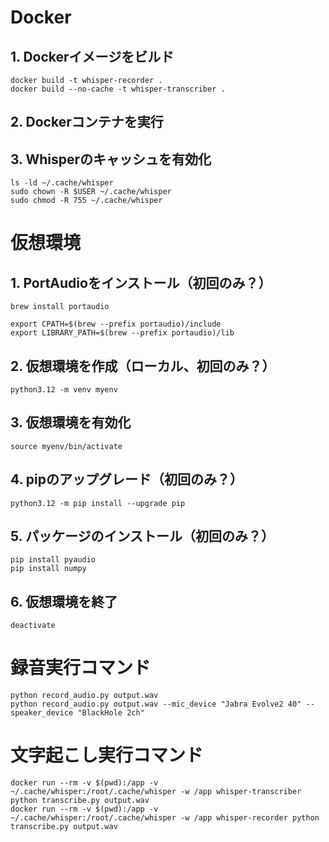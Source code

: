 # Docker
## 1. Dockerイメージをビルド
```
docker build -t whisper-recorder .
docker build --no-cache -t whisper-transcriber .
```
## 2. Dockerコンテナを実行
<!-- docker run --rm --device /dev/snd -v $(pwd):/app whisper-recorder -->
## 3. Whisperのキャッシュを有効化
```
ls -ld ~/.cache/whisper
sudo chown -R $USER ~/.cache/whisper
sudo chmod -R 755 ~/.cache/whisper
```
# 仮想環境
## 1. PortAudioをインストール（初回のみ？）
```
brew install portaudio
```
```
export CPATH=$(brew --prefix portaudio)/include
export LIBRARY_PATH=$(brew --prefix portaudio)/lib
```
## 2. 仮想環境を作成（ローカル、初回のみ？）
```
python3.12 -m venv myenv
```
## 3. 仮想環境を有効化
```
source myenv/bin/activate
```
## 4. pipのアップグレード（初回のみ？）
```
python3.12 -m pip install --upgrade pip
```
## 5. パッケージのインストール（初回のみ？）
```
pip install pyaudio
pip install numpy
```
## 6. 仮想環境を終了
```
deactivate
```
# 録音実行コマンド
```
python record_audio.py output.wav
python record_audio.py output.wav --mic_device "Jabra Evolve2 40" --speaker_device "BlackHole 2ch"
```
# 文字起こし実行コマンド
```
docker run --rm -v $(pwd):/app -v ~/.cache/whisper:/root/.cache/whisper -w /app whisper-transcriber python transcribe.py output.wav
docker run --rm -v $(pwd):/app -v ~/.cache/whisper:/root/.cache/whisper -w /app whisper-recorder python transcribe.py output.wav
```